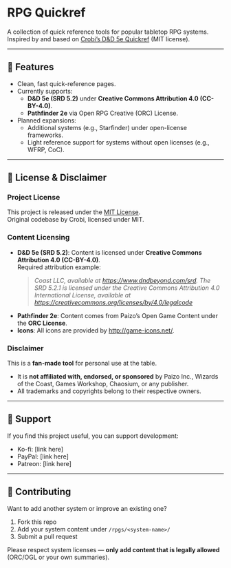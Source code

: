 # RPG Quickref

A collection of quick reference tools for popular tabletop RPG systems.  
Inspired by and based on [Crobi’s D&D 5e Quickref](https://github.com/crobi/dnd5e-quickref) (MIT license).

---

## 🚀 Features
- Clean, fast quick-reference pages.
- Currently supports:
  - **D&D 5e (SRD 5.2)** under **Creative Commons Attribution 4.0 (CC-BY-4.0)**.
  - **Pathfinder 2e** via Open RPG Creative (ORC) License.
- Planned expansions:
  - Additional systems (e.g., Starfinder) under open-license frameworks.
  - Light reference support for systems without open licenses (e.g., WFRP, CoC).

---

## 📜 License & Disclaimer

### Project License
This project is released under the [MIT License](LICENSE).  
Original codebase by Crobi, licensed under MIT.

### Content Licensing
- **D&D 5e (SRD 5.2)**: Content is licensed under **Creative Commons Attribution 4.0 (CC-BY-4.0)**.  
  Required attribution example:  
  > *Coast LLC, available at https://www.dndbeyond.com/srd. The SRD 5.2.1 is licensed under the Creative
Commons Attribution 4.0 International License, available at https://creativecommons.org/licenses/by/4.0/legalcode*
- **Pathfinder 2e**: Content comes from Paizo’s Open Game Content under the **ORC License**.
- **Icons**: All icons are provided by http://game-icons.net/.


### Disclaimer
This is a **fan-made tool** for personal use at the table.  
- It is **not affiliated with, endorsed, or sponsored** by Paizo Inc., Wizards of the Coast, Games Workshop, Chaosium, or any publisher.  
- All trademarks and copyrights belong to their respective owners.  

---

## 🙌 Support
If you find this project useful, you can support development:  
- Ko-fi: [link here]  
- PayPal: [link here]  
- Patreon: [link here]  

---

## 🤝 Contributing
Want to add another system or improve an existing one?  
1. Fork this repo  
2. Add your system content under `/rpgs/<system-name>/`  
3. Submit a pull request  

Please respect system licenses — **only add content that is legally allowed** (ORC/OGL or your own summaries).
